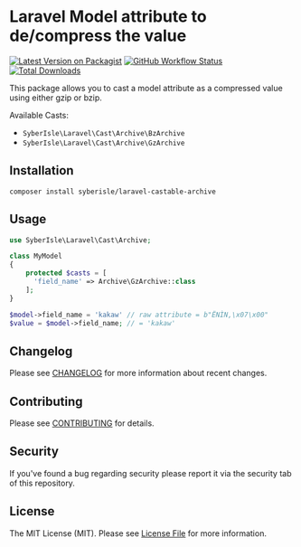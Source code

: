 # Laravel Model attribute to de/compress the value

[![Latest Version on Packagist](https://img.shields.io/packagist/v/syberisle/laravel-castable-archive.svg?style=flat-square)](https://packagist.org/packages/syberisle/laravel-castable-archive)
[![GitHub Workflow Status](https://img.shields.io/github/actions/workflow/status/syberisle/laravel-castable-archive/run-tests.yml?branch=main&label=Tests)](https://github.com/syberisle/laravel-castable-archive/actions/workflows/tests.yml)
[![Total Downloads](https://img.shields.io/packagist/dt/syberisle/laravel-castable-archive.svg?style=flat-square)](https://packagist.org/packages/syberisle/laravel-castable-archive)

This package allows you to cast a model attribute as a compressed value using either gzip or bzip.

Available Casts:
- `SyberIsle\Laravel\Cast\Archive\BzArchive`
- `SyberIsle\Laravel\Cast\Archive\GzArchive`

## Installation

```shell
composer install syberisle/laravel-castable-archive
```

## Usage

```php
use SyberIsle\Laravel\Cast\Archive;

class MyModel
{
    protected $casts = [
      'field_name' => Archive\GzArchive::class
    ];
}

$model->field_name = 'kakaw' // raw attribute = b"ËNÌN,\x07\x00"
$value = $model->field_name; // = 'kakaw'
```

## Changelog

Please see [CHANGELOG](CHANGELOG.md) for more information about recent changes.

## Contributing

Please see [CONTRIBUTING](CONTRIBUTING.md) for details.

## Security

If you've found a bug regarding security please report it via the security tab of this repository.

## License

The MIT License (MIT). Please see [License File](LICENSE.md) for more information.